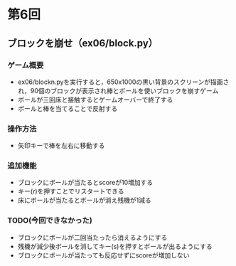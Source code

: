 # 第6回
## ブロックを崩せ（ex06/block.py）
### ゲーム概要
- ex06/blockn.pyを実行すると，650x1000の黒い背景のスクリーンが描画され，90個のブロックが表示され棒とボールを使いブロックを崩すゲーム
- ボールが三回床と接触するとゲームオーバーで終了する
- ボールと棒を当てることで反射する
### 操作方法
- 矢印キーで棒を左右に移動する
### 追加機能
- ブロックにボールが当たるとscoreが10増加する
- キー(r)を押すことでリスタートできる
- 床にボールが当たるとボールが消え残機が1減る
### TODO(今回できなかった)
- ブロックにボールが二回当たったら消えるようにする
- 残機が減少後ボールを消してキー(s)を押すとボールが出るようにする
- ブロックにボールが当たっても反応せずにscoreが増加しない